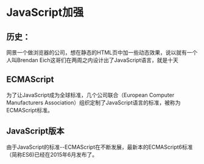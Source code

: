 # JavaScript加强
## 历史：
网景一个做浏览器的公司，想在静态的HTML页中加一些动态效果，说以就有一个人叫Brendan Eich这哥们在两周之内设计出了JavaScript语言，就是十天
## ECMAScript
为了让JavaScript成为全球标准，几个公司联合（European Computer Manufacturers Association）组织定制了JavaScript语言的标准，被称为ECMAScript标准。
## JavaScript版本
由于JavaScript的标准--ECMAScript在不断发展，最新本的ECMAScript6标准（简称ES6)已经在2015年6月发布了。
